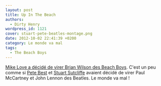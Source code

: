 ```yaml
---
layout: post
title: Up In The Beach
authors:
  - Dirty Henry
wordpress_id: 1121
cover: stuart-pete-beatles-montage.png
date: 2012-10-02 22:41:39 +0200
category: Le monde va mal
tags:
  - The Beach Boys
---
```


[Mike Love a décidé de virer Brian Wilson des Beach Boys](http://pitchfork.com/news/48008-beach-boys-mike-love-kicks-brian-wilson-al-jardine-and-david-marks-out-of-the-band/).
C'est un peu comme si [Pete Best](http://fr.wikipedia.org/wiki/Pete_Best) et
[Stuart Sutcliffe](http://fr.wikipedia.org/wiki/Stuart_Sutcliffe) avaient décidé
de virer Paul McCartney et John Lennon des Beatles. Le monde va mal !
